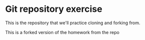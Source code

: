 # Git repository exercise

This is the repository that we'll practice cloning and forking from.

This is a forked version of the homework from the repo
